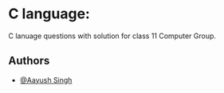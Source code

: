 
# C language:

C lanuage questions with solution for class 11 Computer Group.

## Authors

- [@Aayush Singh](https://github.com/aayushsingh-459666)


